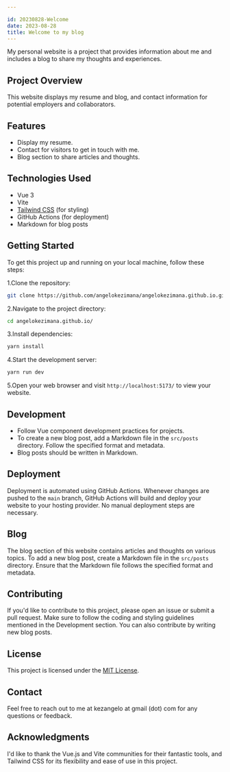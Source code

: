 ```yaml
---

id: 20230828-Welcome
date: 2023-08-28
title: Welcome to my blog
---
```


My personal website is a project that provides information about me and includes a blog to share my thoughts and experiences.

## Project Overview

This website displays my resume and blog, and contact information for potential employers and collaborators.

## Features

- Display my resume.
- Contact for visitors to get in touch with me.
- Blog section to share articles and thoughts.

## Technologies Used

- Vue 3
- Vite
- [Tailwind CSS](https://tailwindcss.com) (for styling)
- GitHub Actions (for deployment)
- Markdown for blog posts

## Getting Started

To get this project up and running on your local machine, follow these steps:

1.Clone the repository:

```bash
git clone https://github.com/angelokezimana/angelokezimana.github.io.git
```

2.Navigate to the project directory:

```bash
cd angelokezimana.github.io/
```

3.Install dependencies:

```bash
yarn install
```

4.Start the development server:

```bash
yarn run dev
```

5.Open your web browser and visit `http://localhost:5173/` to view your website.

## Development

- Follow Vue component development practices for projects.
- To create a new blog post, add a Markdown file in the `src/posts` directory. Follow the specified format and metadata.
- Blog posts should be written in Markdown.

## Deployment

Deployment is automated using GitHub Actions. Whenever changes are pushed to the `main` branch, GitHub Actions will build and deploy your website to your hosting provider. No manual deployment steps are necessary.

## Blog

The blog section of this website contains articles and thoughts on various topics. To add a new blog post, create a Markdown file in the `src/posts` directory. Ensure that the Markdown file follows the specified format and metadata.

## Contributing

If you'd like to contribute to this project, please open an issue or submit a pull request. Make sure to follow the coding and styling guidelines mentioned in the Development section. You can also contribute by writing new blog posts.

## License

This project is licensed under the [MIT License](LICENSE).

## Contact

Feel free to reach out to me at kezangelo at gmail (dot) com for any questions or feedback.

## Acknowledgments

I'd like to thank the Vue.js and Vite communities for their fantastic tools, and Tailwind CSS for its flexibility and ease of use in this project.
